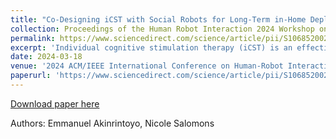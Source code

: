 ```yaml
---
title: "Co-Designing iCST with Social Robots for Long-Term in-Home Deployment for Persons with Dementia"
collection: Proceedings of the Human Robot Interaction 2024 Workshop on Ageing in Place
permalink: https://www.sciencedirect.com/science/article/pii/S1068520023000226
excerpt: 'Individual cognitive stimulation therapy (iCST) is an effective therapeutic intervention that has been explored for aiding the cognitive ability of persons with dementia (PwDs). Despite its significant benefits, research evidence shows that it has been limited due to the burdens of caregivers, thus leading to low adherence. Therefore, this work explores the development of a social robot by co-designing with the key stakeholders for a 4-week in-home deployment in the homes of 10 PwDs. The system’s effectiveness will be evaluated by assessing changes in the quality of life of the users and the caregiving burdens of their carers.'
date: 2024-03-18
venue: '2024 ACM/IEEE International Conference on Human-Robot Interaction'
paperurl: 'https://www.sciencedirect.com/science/article/pii/S1068520023000226'
---
```



[Download paper here]([http://academicpages.github.io/files/paper2.pdf](https://scholar.google.com/citations?view_op=view_citation&hl=en&user=xTBOtfcAAAAJ&citation_for_view=xTBOtfcAAAAJ:d1gkVwhDpl0C))

Authors: Emmanuel Akinrintoyo, Nicole Salomons
